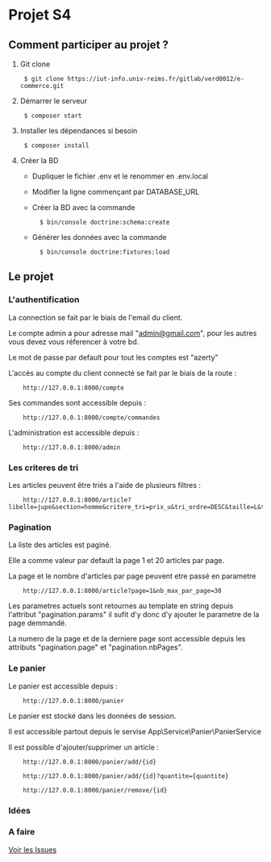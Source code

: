 # Projet S4

## Comment participer au projet ?

1. Git clone

        $ git clone https://iut-info.univ-reims.fr/gitlab/verd0012/e-commerce.git

2. Démarrer le serveur

        $ composer start

3. Installer les dépendances si besoin

        $ composer install

4. Créer la BD
    - Dupliquer le fichier .env et le renommer en .env.local
    - Modifier la ligne commençant par DATABASE_URL
    - Créer la BD avec la commande
        
            $ bin/console doctrine:schema:create
    
    - Générer les données avec la commande

            $ bin/console doctrine:fixtures:load


## Le projet

### L'authentification

La connection se fait par le biais de l'email du client.

Le compte admin a pour adresse mail "admin@gmail.com", pour les autres vous devez vous réferencer à votre bd.

Le mot de passe par default pour tout les comptes est "azerty"

L'accès au compte du client connecté se fait par le biais de la route :

        http://127.0.0.1:8000/compte

Ses commandes sont accessible depuis :

        http://127.0.0.1:8000/compte/commandes

L'administration est accessible depuis :

        http://127.0.0.1:8000/admin

### Les criteres de tri

Les articles peuvent être triés a l'aide de plusieurs filtres :

        http://127.0.0.1:8000/article?libelle=jupe&section=homme&critere_tri=prix_u&tri_ordre=DESC&taille=L&type_article=jupe&categorie=vetement&prix_entre=20_30&description=pull

### Pagination

La liste des articles est paginé.

Elle a comme valeur par default la page 1 et 20 articles par page.

La page et le nombre d'articles par page peuvent etre passé en parametre

        http://127.0.0.1:8000/article?page=1&nb_max_par_page=30

Les parametres actuels sont retournes au template en string depuis l'attribut "pagination.params" il sufit d'y donc d'y ajouter le parametre de la page demmandé.

La numero de la page et de la derniere page sont accessible depuis les attributs "pagination.page" et "pagination.nbPages".

### Le panier

Le panier est accessible depuis :

        http://127.0.0.1:8000/panier

Le panier est stocké dans les données de session.

Il est accessible partout depuis le servise App\Service\Panier\PanierService

Il est possible d'ajouter/supprimer un article :

        http://127.0.0.1:8000/panier/add/{id}

        http://127.0.0.1:8000/panier/add/{id}?quantite={quantite}

        http://127.0.0.1:8000/panier/remove/{id}

### Idées


### A faire

[Voir les Issues](https://iut-info.univ-reims.fr/gitlab/verd0012/e-commerce/issues)
